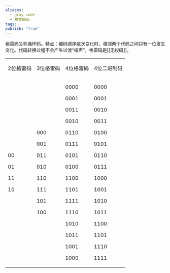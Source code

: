 ```yaml
---
aliases:
  - gray code
  - 格雷编码
tags: 
publish: "true"
---
```

格雷码又称循环码。特点：编码顺序依次变化时，相邻两个代码之间只有一位发生变化。代码转换过程不会产生过渡“噪声”。格雷码是[[无权码]]。

<table><tbody><tr><td><p>2位格雷码</p></td><td><p>3位格雷码</p></td><td><p>4位格雷码</p></td><td><p>4位二进制码</p></td></tr><tr><td><p>00</p><p>01</p><p>11</p><p>10</p></td><td><p>000</p><p>001</p><p>011</p><p>010</p><p>110</p><p>111</p><p>101</p><p>100</p></td><td><p>0000</p><p>0001</p><p>0011</p><p>0010</p><p>0110</p><p>0111</p><p>0101</p><p>0100</p><p>1100</p><p>1101</p><p>1111</p><p>1110</p><p>1010</p><p>1011</p><p>1001</p><p>1000</p></td><td><p>0000</p><p>0001</p><p>0010</p><p>0011</p><p>0100</p><p>0101</p><p>0110</p><p>0111</p><p>1000</p><p>1001</p><p>1010</p><p>1011</p><p>1100</p><p>1101</p><p>1110</p><p>1111</p></td></tr></tbody></table>
